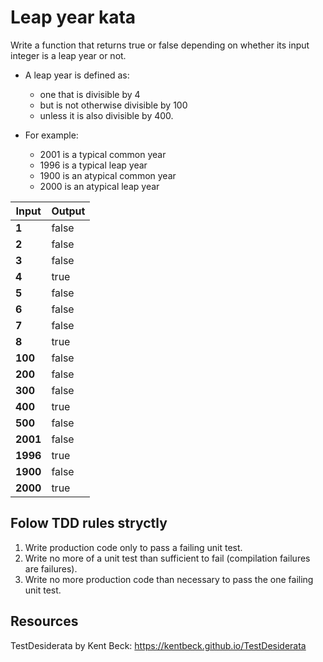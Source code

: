 # Leap year kata

Write a function that returns true or false depending on whether its input integer is a leap year or not.

- A leap year is defined as:

  - one that is divisible by 4
  - but is not otherwise divisible by 100
  - unless it is also divisible by 400.

- For example:
  - 2001 is a typical common year
  - 1996 is a typical leap year
  - 1900 is an atypical common year
  - 2000 is an atypical leap year

| **Input** | **Output** |
| --------- | ---------- |
| **1**     | false      |
| **2**     | false      |
| **3**     | false      |
| **4**     | true       |
| **5**     | false      |
| **6**     | false      |
| **7**     | false      |
| **8**     | true       |
| **100**   | false      |
| **200**   | false      |
| **300**   | false      |
| **400**   | true       |
| **500**   | false      |
| **2001**  | false      |
| **1996**  | true       |
| **1900**  | false      |
| **2000**  | true       |

## Folow TDD rules stryctly

1. Write production code only to pass a failing unit test.
2. Write no more of a unit test than sufficient to fail (compilation failures are failures).
3. Write no more production code than necessary to pass the one failing unit test.

## Resources

TestDesiderata by Kent Beck: <https://kentbeck.github.io/TestDesiderata>
